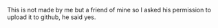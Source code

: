 This is not made by me but a friend of mine so I asked his permission to upload it to github, he said yes.
